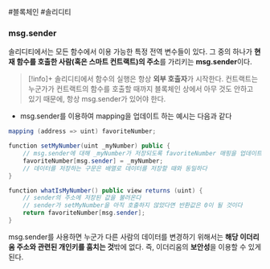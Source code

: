 ---
---

#블록체인 #솔리디티 

### msg.sender
솔리디티에서는 모든 함수에서 이용 가능한 특정 전역 변수들이 있다. 그 중의 하나가 **현재 함수를 호출한 사람(혹은 스마트 컨트랙트)의 주소**를 가리키는 **msg.sender**이다.

> [!info]+ 
> 솔리디티에서 함수의 실행은 항상 **외부 호출자**가 시작한다. 컨트랙트는 누군가가 컨트랙트의 함수를 호출할 때까지 블록체인 상에서 아무 것도 안하고 있기 때문에, 항상 msg.sender가 있어야 한다.

+ msg.sender를 이용하여 mapping을 업데이트 하는 예시는 다음과 같다
``` Java
mapping (address => uint) favoriteNumber;

function setMyNumber(uint _myNumber) public {
	// msg.sender에 대해 _myNumber가 저장되도록 favoriteNumber 매핑을 업데이트한다:
	favoriteNumber[msg.sender] = _myNumber;
	// 데이터를 저장하는 구문은 배열로 데이터를 저장할 때와 동일하다
}

function whatIsMyNumber() public view returns (uint) {
	// sender의 주소에 저장된 값을 불러온다
	// sender가 setMyNumber을 아직 호출하지 않았다면 반환값은 0이 될 것이다
	return favoriteNumber[msg.sender];
}
```

msg.sender를 사용하면 누군가 다른 사람의 데이터를 변경하기 위해서는 **해당 이더리움 주소와 관련된 개인키를 훔치는 것**밖에 없다. 즉, 이더리움의 **보안성**을 이용할 수 있게 된다.
